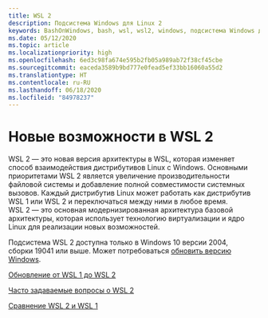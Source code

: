 ```yaml
---
title: WSL 2
description: Подсистема Windows для Linux 2
keywords: BashOnWindows, bash, wsl, wsl2, windows, подсистема Windows для Linux, windowssubsystem, ubuntu, debian, suse, windows 10, установка
ms.date: 05/12/2020
ms.topic: article
ms.localizationpriority: high
ms.openlocfilehash: 6ed3c98fa674e595b2fb05a989ab72f38cf45cbe
ms.sourcegitcommit: eaceda3589b9bd777e0fead5ef33bb16060a55d2
ms.translationtype: HT
ms.contentlocale: ru-RU
ms.lasthandoff: 06/18/2020
ms.locfileid: "84978237"
---
```

# <a name="whats-new-in-wsl-2"></a>Новые возможности в WSL 2

WSL 2 — это новая версия архитектуры в WSL, которая изменяет способ взаимодействия дистрибутивов Linux с Windows. Основными приоритетами WSL 2 является увеличение производительности файловой системы и добавление полной совместимости системных вызовов. Каждый дистрибутив Linux может работать как дистрибутив WSL 1 или WSL 2 и переключаться между ними в любое время. WSL 2 — это основная модернизированная архитектура базовой архитектуры, которая использует технологию виртуализации и ядро Linux для реализации новых возможностей.

Подсистема WSL 2 доступна только в Windows 10 версии 2004, сборки 19041 или выше. Может потребоваться [обновить версию Windows](ms-settings:windowsupdate).

[Обновление от WSL 1 до WSL 2](./install-win10.md#update-to-wsl-2)

[Часто задаваемые вопросы о WSL 2](./wsl2-faq.md)

[Сравнение WSL 2 и WSL 1](./compare-versions.md)
